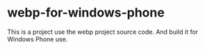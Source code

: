 webp-for-windows-phone
======================

This is a project use the webp project source code. And build it for Windows Phone use.
